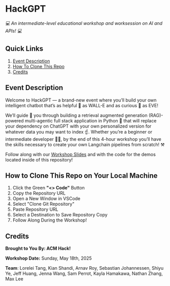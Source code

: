 # HackGPT

*💻 An intermediate-level educational workshop and worksession on AI and APIs! 💻*

## Quick Links
1. [Event Description](#event-description)
2. [How To Clone This Repo](#how-to-clone-this-repo-on-your-local-machine)
3. [Credits](#credits)

## Event Description
Welcome to HackGPT — a brand-new event where you’ll build your own intelligent chatbot that’s as helpful 🤗 as WALL-E and as curious 🤔 as EVE!

We’ll guide 🤝 you through building a retrieval augmented generation (RAG)-powered multi-agentic full stack application in Python 🐍 that will replace your dependency on ChatGPT with your own personalized version for whatever data you may want to index ☝️. Whether you’re a beginner or intermediate developer 🧑‍💻, by the end of this 4-hour workshop you’ll have the skills necessary to create your own Langchain pipelines from scratch! ⚒️

Follow along with our [Workshop Slides](https://docs.google.com/presentation/d/1khUfbhE8ZyN5XE8w-zFW5AnMIov4grH43iF2zcBU43c/edit) and with the code for the demos located inside of this repository!

## How to Clone This Repo on Your Local Machine
1. Click the Green **"<> Code"** Button
2. Copy the Repository URL
3. Open a New Window in VSCode
4. Select "Clone Git Repository"
5. Paste Repository URL
6. Select a Destination to Save Repository Copy
7. Follow Along During the Workshop!

## Credits
**Brought to You By: ACM Hack!**

**Workshop Date:** Sunday, May 18th, 2025

**Team**: Lorelei Tang, Kian Shandi, Arnav Roy, Sebastian Johannessen, Shiyu Ye, Jeff Huang, Jenna Wang, Sam Perrot, Kayla Hamakawa, Nathan Zhang, Max Lee

